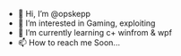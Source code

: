 - 👋 Hi, I’m @opskepp
- 👀 I’m interested in Gaming, exploiting
- 🌱 I’m currently learning c+ winfrom & wpf 
- 📫 How to reach me Soon...

<!---
opskepp/opskepp is a ✨ special ✨ repository because its `README.md` (this file) appears on your GitHub profile.
You can click the Preview link to take a look at your changes.
--->
